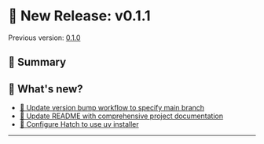 # 🔖 New Release: v0.1.1
Previous version: [0.1.0](https://github.com/OpenJKSoftware/typer-common-functions/releases/tag/0.1.0)

## 📝 Summary

<if this is here i was lazy>

## 📝 What's new?

- [🔧 Update version bump workflow to specify main branch](https://github.com/OpenJKSoftware/typer-common-functions/commit/108e1e373360287baa70747cc5335ced2e713ed0)
- [📝 Update README with comprehensive project documentation](https://github.com/OpenJKSoftware/typer-common-functions/commit/823b5ab811a7ab8bc1a35976e5f3b1654c1e323f)
- [🔧 Configure Hatch to use uv installer](https://github.com/OpenJKSoftware/typer-common-functions/commit/8bb2619cda0fe0125010bb632e9e0aa2f638cb33)
---

